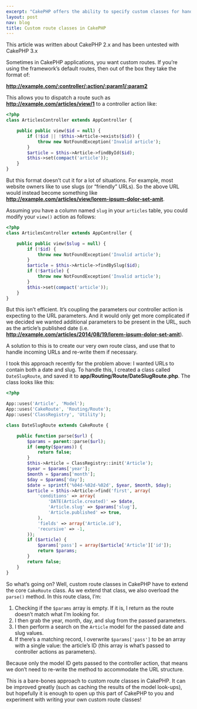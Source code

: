 ```yaml
---
excerpt: "CakePHP offers the ability to specify custom classes for handling routes in your applications."
layout: post
nav: blog
title: Custom route classes in CakePHP
---
```

<p class="alert alert-info">
  <span class="fa fa-info-circle"></span>
  This article was written about CakePHP 2.x and has been untested with CakePHP 3.x
</p>

Sometimes in CakePHP applications, you want custom routes.
If you’re using the framework’s default routes, then out of the box they take the format of:

**http://example.com/:controller/:action/:param1/:param2**

This allows you to dispatch a route such as **http://example.com/articles/view/1** to a controller action like:

```php
<?php
class ArticlesController extends AppController {

	public public view($id = null) {
		if (!$id || !$this->Article->exists($id)) {
			throw new NotFoundException('Invalid article');
		}
		$article = $this->Article->findById($id);
		$this->set(compact('article'));
	}
}
```
But this format doesn’t cut it for a lot of situations.
For example, most website owners like to use slugs (or “friendly” URLs).
So the above URL would instead become something like **http://example.com/articles/view/lorem-ipsum-dolor-set-amit**.

Assuming you have a column named `slug` in your `articles` table, you could modify your `view()` action as follows:

```php
<?php
class ArticlesController extends AppController {

	public public view($slug = null) {
		if (!$id) {
			throw new NotFoundException('Invalid article');
		}
		$article = $this->Article->findBySlug($id);
		if (!$article) {
			throw new NotFoundException('Invalid article');
		}
		$this->set(compact('article'));
	}
}
```
But this isn’t efficient. It’s coupling the parameters our controller action is expecting to the URL parameters.
And it would only get more complicated if we decided we wanted additional parameters to be present in the URL, such as the article’s published date
(i.e. **http://example.com/articles/2014/08/19/lorem-ipsum-dolor-set-amit**).

A solution to this is to create our very own route class, and use that to handle incoming URLs and re-write them if necessary.

I took this approach recently for the problem above: I wanted URLs to contain both a date and slug.
To handle this, I created a class called `DateSlugRoute`, and saved it to **app/Routing/Route/DateSlugRoute.php**.
The class looks like this:

```php
<?php

App::uses('Article', 'Model');
App::uses('CakeRoute', 'Routing/Route');
App::uses('ClassRegistry', 'Utility');

class DateSlugRoute extends CakeRoute {

	public function parse($url) {
		$params = parent::parse($url);
		if (empty($params)) {
			return false;
		}
		$this->Article = ClassRegistry::init('Article');
		$year = $params['year'];
		$month = $params['month'];
		$day = $params['day'];
		$date = sprintf('%04d-%02d-%02d', $year, $month, $day);
		$article = $this->Article->find('first', array(
			'conditions' => array(
				'DATE(Article.created)' => $date,
				'Article.slug' => $params['slug'],
				'Article.published' => true,
			),
			'fields' => array('Article.id'),
			'recursive' => -1,
		));
		if ($article) {
			$params['pass'] = array($article['Article']['id']);
			return $params;
		}
		return false;
	}
}
```

So what‘s going on? Well, custom route classes in CakePHP have to extend the core `CakeRoute` class.
As we extend that class, we also overload the `parse()` method.
In this route class, I’m:

1. Checking if the `$params` array is empty. If it is, I return as the route doesn’t match what I’m looking for.
3. I then grab the year, month, day, and slug from the passed parameters.
4. I then perform a search on the `Article` model for the passed date and slug values.
5. If there’s a matching record, I overwrite `$params['pass']` to be an array with a single value: the article’s ID (this array is what’s passed to controller actions as parameters).

Because only the model ID gets passed to the controller action, that means we don’t need to re-write the method to accommodate the URL structure.

This is a bare-bones approach to custom route classes in CakePHP.
It can be improved greatly (such as caching the results of the model look-ups),
but hopefully it is enough to open up this part of CakePHP to you and experiment with writing your own custom route classes!
